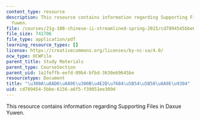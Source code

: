 ```yaml
---
content_type: resource
description: This resource contains information regarding Supporting Files in Daxue
  Yuwen.
file: /courses/21g-108-chinese-ii-streamlined-spring-2015/cd7894545bbe6156a6f5f39051ee309d_MIT21G_108S15_lunyu-jt.pdf
file_size: 741706
file_type: application/pdf
learning_resource_types: []
license: https://creativecommons.org/licenses/by-nc-sa/4.0/
ocw_type: OCWFile
parent_title: Study Materials
parent_type: CourseSection
parent_uid: 1a1feffb-eefd-09b4-bfbd-3630e69645be
resourcetype: Document
title: "\u300A\u8AD6\u8A9E\u300B\u4E2D\u7684\u5B54\u5B50\u8A9E\u9304"
uid: cd789454-5bbe-6156-a6f5-f39051ee309d
---
```

This resource contains information regarding Supporting Files in Daxue Yuwen.